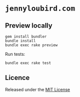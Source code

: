 # `jennyloubird.com`

## Preview locally

```
gem install bundler
bundle install
bundle exec rake preview
```

Run tests:

```
bundle exec rake test
```

## Licence

Released under the [MIT License][licence]

[licence]: LICENSE
